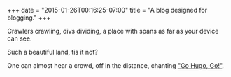 +++
date = "2015-01-26T00:16:25-07:00"
title = "A blog designed for blogging."
+++

Crawlers crawling, divs dividing, a place with spans as far as your device can see.

Such a beautiful land, tis it not?

One can almost hear a crowd, off in the distance, chanting ["Go Hugo, Go!"](http://gohugo.io/).


